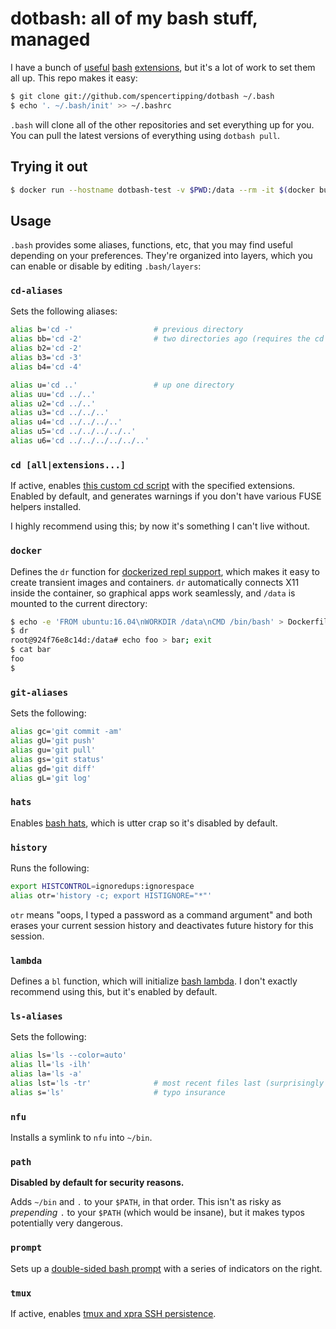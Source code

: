 # dotbash: all of my bash stuff, managed
I have a bunch of [useful](https://github.com/spencertipping/cd)
[bash](https://github.com/spencertipping/bashrc-tmux)
[extensions](https://github.com/spencertipping/bash-prompt), but it's a lot of
work to set them all up. This repo makes it easy:

```sh
$ git clone git://github.com/spencertipping/dotbash ~/.bash
$ echo '. ~/.bash/init' >> ~/.bashrc
```

`.bash` will clone all of the other repositories and set everything up for you.
You can pull the latest versions of everything using `dotbash pull`.

## Trying it out
```sh
$ docker run --hostname dotbash-test -v $PWD:/data --rm -it $(docker build -q .)
```

## Usage
`.bash` provides some aliases, functions, etc, that you may find useful
depending on your preferences. They're organized into layers, which you can
enable or disable by editing `.bash/layers`:

### `cd-aliases`
Sets the following aliases:

```sh
alias b='cd -'                  # previous directory
alias bb='cd -2'                # two directories ago (requires the cd module)
alias b2='cd -2'
alias b3='cd -3'
alias b4='cd -4'

alias u='cd ..'                 # up one directory
alias uu='cd ../..'
alias u2='cd ../..'
alias u3='cd ../../..'
alias u4='cd ../../../..'
alias u5='cd ../../../../..'
alias u6='cd ../../../../../..'
```

### `cd [all|extensions...]`
If active, enables [this custom cd
script](https://github.com/spencertipping/cd) with the specified extensions.
Enabled by default, and generates warnings if you don't have various FUSE
helpers installed.

I highly recommend using this; by now it's something I can't live without.

### `docker`
Defines the `dr` function for [dockerized repl support](docker-repl.md), which
makes it easy to create transient images and containers. `dr` automatically
connects X11 inside the container, so graphical apps work seamlessly, and
`/data` is mounted to the current directory:

```sh
$ echo -e 'FROM ubuntu:16.04\nWORKDIR /data\nCMD /bin/bash' > Dockerfile
$ dr
root@924f76e8c14d:/data# echo foo > bar; exit
$ cat bar
foo
$
```

### `git-aliases`
Sets the following:

```sh
alias gc='git commit -am'
alias gU='git push'
alias gu='git pull'
alias gs='git status'
alias gd='git diff'
alias gL='git log'
```

### `hats`
Enables [bash hats](https://github.com/spencertipping/bash-hats), which is
utter crap so it's disabled by default.

### `history`
Runs the following:

```sh
export HISTCONTROL=ignoredups:ignorespace
alias otr='history -c; export HISTIGNORE="*"'
```

`otr` means "oops, I typed a password as a command argument" and both erases
your current session history and deactivates future history for this session.

### `lambda`
Defines a `bl` function, which will initialize [bash
lambda](https://github.com/spencertipping/bash-lambda). I don't exactly
recommend using this, but it's enabled by default.

### `ls-aliases`
Sets the following:

```sh
alias ls='ls --color=auto'
alias ll='ls -ilh'
alias la='ls -a'
alias lst='ls -tr'              # most recent files last (surprisingly useful)
alias s='ls'                    # typo insurance
```

### `nfu`
Installs a symlink to `nfu` into `~/bin`.

### `path`
**Disabled by default for security reasons.**

Adds `~/bin` and `.` to your `$PATH`, in that order. This isn't as risky as
_prepending_ `.` to your `$PATH` (which would be insane), but it makes typos
potentially very dangerous.

### `prompt`
Sets up a [double-sided bash
prompt](https://github.com/spencertipping/bash-prompt) with a series of
indicators on the right.

### `tmux`
If active, enables [tmux and xpra SSH
persistence](https://github.com/spencertipping/bashrc-tmux).
